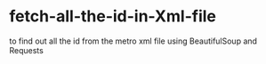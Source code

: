 # fetch-all-the-id-in-Xml-file
to find out all the id from the metro xml file using BeautifulSoup and Requests
